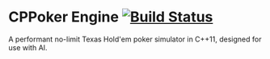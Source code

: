 # CPPoker Engine [![Build Status](https://travis-ci.org/Brunope/CPPokerEngine.svg?branch=master)](https://travis-ci.org/Brunope/CPPokerEngine)
A performant no-limit Texas Hold'em poker simulator in C++11, designed for use with AI.